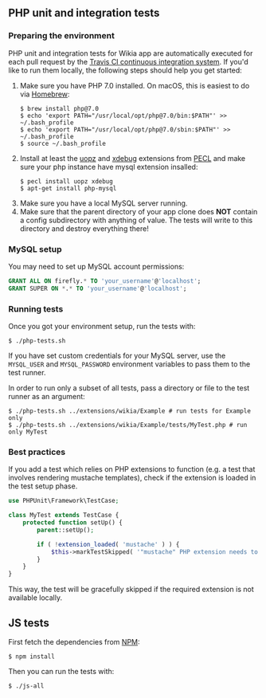 ## PHP unit and integration tests
### Preparing the environment
PHP unit and integration tests for Wikia app are automatically executed for each pull request
by the [Travis CI continuous integration system](https://travis-ci.org/Wikia/app/builds).
If you'd like to run them locally, the following steps should help you get started:
1. Make sure you have PHP 7.0 installed. On macOS, this is easiest to do via [Homebrew](https://brew.sh/):
	```
	$ brew install php@7.0
	$ echo 'export PATH="/usr/local/opt/php@7.0/bin:$PATH"' >> ~/.bash_profile
	$ echo 'export PATH="/usr/local/opt/php@7.0/sbin:$PATH"' >> ~/.bash_profile
	$ source ~/.bash_profile
	```
2. Install at least the [uopz](https://github.com/krakjoe/uopz) and [xdebug](https://xdebug.org/) extensions from [PECL](https://pecl.php.net/) and make sure your php instance have mysql extension insalled:
	```
	$ pecl install uopz xdebug
	$ apt-get install php-mysql
	```
3. Make sure you have a local MySQL server running.
4. Make sure that the parent directory of your app clone does **NOT** contain a config subdirectory
with anything of value. The tests will write to this directory and destroy everything there!

### MySQL setup

You may need to set up MySQL account permissions:

```sql
GRANT ALL ON firefly.* TO 'your_username'@'localhost';
GRANT SUPER ON *.* TO 'your_username'@'localhost';
```

### Running tests
Once you got your environment setup, run the tests with:
```
$ ./php-tests.sh
```
If you have set custom credentials for your MySQL server, use the `MYSQL_USER` and `MYSQL_PASSWORD`
environment variables to pass them to the test runner.

In order to run only a subset of all tests, pass a directory or file to the test runner as an argument:
```
$ ./php-tests.sh ../extensions/wikia/Example # run tests for Example only
$ ./php-tests.sh ../extensions/wikia/Example/tests/MyTest.php # run only MyTest
```

### Best practices
If you add a test which relies on PHP extensions to function (e.g. a test that involves rendering mustache templates),
check if the extension is loaded in the test setup phase.
```php
use PHPUnit\Framework\TestCase;

class MyTest extends TestCase {
	protected function setUp() {
		parent::setUp();

		if ( !extension_loaded( 'mustache' ) ) {
			$this->markTestSkipped( '"mustache" PHP extension needs to be loaded!' );
		}
	}
}
```
This way, the test will be gracefully skipped if the required extension is not available locally.

## JS tests
First fetch the dependencies from [NPM](https://www.npmjs.com/):
```
$ npm install
```
Then you can run the tests with:
```
$ ./js-all
```
